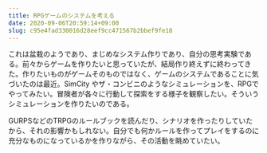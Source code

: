 ```yaml
---
title: RPGゲームのシステムを考える
date: 2020-09-06T20:59:14+09:00
slug: c95e4fad330016d28eef9cc471567b2bbef9fe18
---
```

これは盆栽のようであり、まじめなシステム作りであり、自分の思考実験である。前々からゲームを作りたいと思っていたが、結局作り終えずに終わってきた。作りたいものがゲームそのものではなく、ゲームのシステムであることに気づいたのは最近。SimCity やザ・コンビニのようなシミュレーションを、RPGでやってみたい。冒険者が各々に行動して探索をする様子を観察したい。そういうシミュレーションを作りたいのである。

GURPSなどのTRPGのルールブックを読んだり、シナリオを作ったりしていたから、それの影響かもしれない。自分でも何かルールを作ってプレイをするのに充分なものになっているかを作りながら、その活動を眺めていたい。


